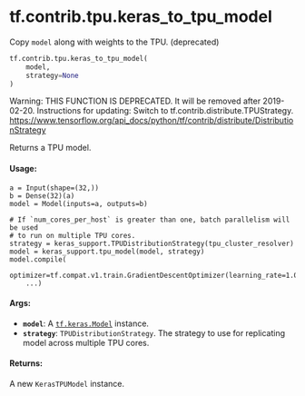 <div itemscope itemtype="http://developers.google.com/ReferenceObject">
<meta itemprop="name" content="tf.contrib.tpu.keras_to_tpu_model" />
<meta itemprop="path" content="Stable" />
</div>

# tf.contrib.tpu.keras_to_tpu_model

Copy `model` along with weights to the TPU. (deprecated)

``` python
tf.contrib.tpu.keras_to_tpu_model(
    model,
    strategy=None
)
```

<!-- Placeholder for "Used in" -->

Warning: THIS FUNCTION IS DEPRECATED. It will be removed after 2019-02-20.
Instructions for updating:
Switch to tf.contrib.distribute.TPUStrategy. https://www.tensorflow.org/api_docs/python/tf/contrib/distribute/DistributionStrategy

Returns a TPU model.

#### Usage:


```
a = Input(shape=(32,))
b = Dense(32)(a)
model = Model(inputs=a, outputs=b)

# If `num_cores_per_host` is greater than one, batch parallelism will be used
# to run on multiple TPU cores.
strategy = keras_support.TPUDistributionStrategy(tpu_cluster_resolver)
model = keras_support.tpu_model(model, strategy)
model.compile(
    optimizer=tf.compat.v1.train.GradientDescentOptimizer(learning_rate=1.0),
    ...)
```

#### Args:


* <b>`model`</b>: A <a href="../../../tf/keras/Model.md"><code>tf.keras.Model</code></a> instance.
* <b>`strategy`</b>: `TPUDistributionStrategy`.  The strategy to use for replicating
  model across multiple TPU cores.


#### Returns:

A new `KerasTPUModel` instance.
